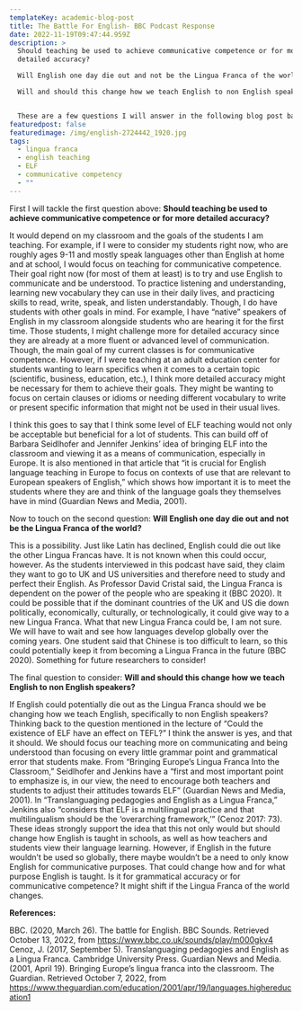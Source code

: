 ```yaml
---
templateKey: academic-blog-post
title: The Battle For English- BBC Podcast Response
date: 2022-11-19T09:47:44.959Z
description: >
  Should teaching be used to achieve communicative competence or for more
  detailed accuracy?

  Will English one day die out and not be the Lingua Franca of the world?

  Will and should this change how we teach English to non English speakers?


  These are a few questions I will answer in the following blog post based off of the podcast The Battle for English with Susie Dent with BBC.
featuredpost: false
featuredimage: /img/english-2724442_1920.jpg
tags:
  - lingua franca
  - english teaching
  - ELF
  - communicative competency
  - ""
---
```

First I will tackle the first question above: **Should teaching be used to achieve communicative competence or for more detailed accuracy?**

It would depend on my classroom and the goals of the students I am teaching.
For example, if I were to consider my students right now, who are roughly ages 9-11 and mostly speak languages other than English at home and at school, I would focus on teaching for communicative competence. Their goal right now (for most of them at least) is to try and use English to communicate and be understood. To practice listening and understanding, learning new vocabulary they can use in their daily lives, and practicing skills to read, write, speak, and listen understandably. Though, I do have students with other goals in mind. For example, I have “native” speakers of English in my classroom alongside students who are hearing it for the first time. Those students, I might challenge more for detailed accuracy since they are already at a more fluent or advanced level of communication. Though, the main goal of my current classes is for communicative competence.
However, if I were teaching at an adult education center for students wanting to learn specifics when it comes to a certain topic (scientific, business, education, etc.), I think more detailed accuracy might be necessary for them to achieve their goals. They might be wanting to focus on certain clauses or idioms or needing different vocabulary to write or present specific information that might not be used in their usual lives.


I think this goes to say that I think some level of ELF teaching would not only be acceptable but beneficial for a lot of students. This can build off of Barbara Seidlhofer and Jennifer Jenkins’ idea of bringing ELF into the classroom and viewing it as a means of communication, especially in Europe. It is also mentioned in that article that “it is crucial for English language teaching in Europe to focus on contexts of use that are relevant to European speakers of English,” which shows how important it is to meet the students where they are and think of the language goals they themselves have in mind (Guardian News and Media, 2001).


Now to touch on the second question: **Will English one day die out and not be the Lingua Franca of the world?**

This is a possibility. Just like Latin has declined, English could die out like the other Lingua Francas have. It is not known when this could occur, however. As the students interviewed in this podcast have said, they claim they want to go to UK and US universities and therefore need to study and perfect their English. As Professor David Cristal said, the Lingua Franca is dependent on the power of the people who are speaking it (BBC 2020). It could be possible that if the dominant countries of the UK and US die down politically, economically, culturally, or technologically, it could give way to a new Lingua Franca. What that new Lingua Franca could be, I am not sure. We will have to wait and see how languages develop globally over the coming years.
One student said that Chinese is too difficult to learn, so this could potentially keep it from becoming a Lingua Franca in the future (BBC 2020). Something for future researchers to consider! 


The final question to consider: **Will and should this change how we teach English to non English speakers?**


If English could potentially die out as the Lingua Franca should we be changing how we teach English, specifically to non English speakers? Thinking back to the question mentioned in the lecture of “Could the existence of ELF have an effect on TEFL?” I think the answer is yes, and that it should. We should focus our teaching more on communicating and being understood than focusing on every little grammar point and grammatical error that students make. From “Bringing Europe’s Lingua Franca Into the Classroom,” Seidlhofer and Jenkins have a “first and most important point to emphasize is, in our view, the need to encourage both teachers and students to adjust their attitudes towards ELF” (Guardian News and Media, 2001). In “Translanguaging pedagogies and English as a Lingua Franca,” Jenkins also “considers that ELF is a multilingual practice and that multilingualism should be the ‘overarching framework,’” (Cenoz 2017: 73). These ideas strongly support the idea that this not only would but should change how English is taught in schools, as well as how teachers and students view their language learning.  However, if English in the future wouldn’t be used so globally, there maybe wouldn’t be a need to only know English for communicative purposes. That could change how and for what purpose English is taught. Is it for grammatical accuracy or for communicative competence? It might shift if the Lingua Franca of the world changes.



**References:**

BBC. (2020, March 26). The battle for English. BBC Sounds. Retrieved October 13, 2022, from https://www.bbc.co.uk/sounds/play/m000gkv4 
Cenoz, J. (2017, September 5). Translanguaging pedagogies and English as a Lingua Franca. Cambridge University Press.
Guardian News and Media. (2001, April 19). Bringing Europe’s lingua franca into the classroom. The Guardian. Retrieved October 7, 2022, from https://www.theguardian.com/education/2001/apr/19/languages.highereducation1